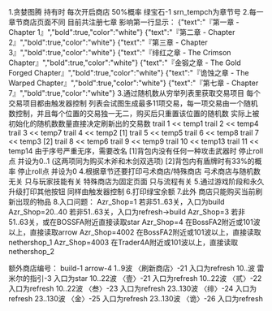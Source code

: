 1.贪婪图腾 持有时 每次开启商店 50%概率 绿宝石-1
srn_tempch为章节号
2.每一章节商店页面不同 目前共注册七章
影响第一行显示：
{"text":"『第一章 - Chapter 1』","bold":true,"color":"white"}
{"text":"『第二章 - Chapter 2』","bold":true,"color":"white"}
 {"text":"『第三章 - Chapter 3』","bold":true,"color":"white"}
{"text":"『绯红之章 - The Crimson Chapter』","bold":true,"color":"white"}
{"text":"『金锻之章 - The Gold Forged Chapter』","bold":true,"color":"white"}
{"text":"『诡蚀之章 - The Warped Chapter』","bold":true,"color":"white"}
{"text":"『第七章 - Chapter 7』","bold":true,"color":"white"}
3.通过随机数从穷举列表里获取交易项目 每个交易项目都由触发器控制
列表会试图生成最多11项交易，每一项交易由一个随机数控制，并且每个位置的交易独一无二，购买后只重置该位置的随机数
实际上被初始化的随机数数量直接决定刷新出的交易数
trail 1 << temp1
trail 2 << temp4
trail 3 << temp7
trail 4 << temp2 [1]
trail 5 << temp5
trail 6 << temp8
trail 7 << temp3 [2]
trail 8 << temp6
trail 9 << temp9
trail 10 << temp13
trail 11 << temp14
由于序号严重无序，需要改名
[1]背包内没有任何一种攻击武器时 停止roll点 并设为0..1 (这两项同为购买木斧和木剑双选项)
[2]背包内有盾牌时有33%的概率 停止roll点 并设为0
4.根据章节还要打印弓术商店/特殊商店 弓术商店与随机数无关 只与玩家技能有关 特殊商店为固定页面 只与流程有关
5.通过游戏阶段和永久升级打印其他按钮 同样由触发器控制
6.打印绿宝余额
7.此外 商店只能购买当前刷新出现的物品
8.入口问题：
Azr_Shop=1 若非51..63关，入口为build
Azr_Shop=20..40 若非51..63关，入口为refresh->build
Azr_Shop=3 若非51..63关，或在BOSSFA附近直接读取star
Azr_Shop=4 在BossFA2附近或101波以上，直接读取arrow
Azr_Shop=4002 在BossFA2附近或101波以上，直接读取nethershop_1
Azr_Shop=4003 在Trader4A附近或101波以上，直接读取nethershop_2

额外商店编号：
build-1
arrow-4
1..9波 〈刷新商店〉-21 入口为refresh
10..波 雷米尔的指引-3 入口为star
10..22波 〈壹〉-21 入口为refresh
10..22波 〈贰〉-22 入口为refresh
10..22波 〈叁〉-23 入口为refresh
23..130波 〈绯〉-24 入口为refresh
23..130波 〈金〉-25 入口为refresh
23..130波 〈诡〉-26 入口为refresh